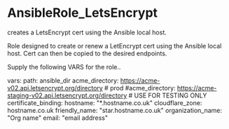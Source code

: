 # AnsibleRole_LetsEncrypt
creates a LetsEncrypt cert using the Ansible local host. 

Role designed to create or renew a LetEncrypt cert using the Ansible local host. Cert can then be copied to the desired endpoints.

Supply the following VARS for the role..

  vars:
    path: ansible_dir
    acme_directory: https://acme-v02.api.letsencrypt.org/directory # prod
    #acme_directory: https://acme-staging-v02.api.letsencrypt.org/directory # USE FOR TESTING ONLY
    certificate_binding:
        hostname: "*.hostname.co.uk"
        cloudflare_zone: hostname.co.uk
        friendly_name: "star.hostname.co.uk"
    organization_name: "Org name"
    email: "email address"
